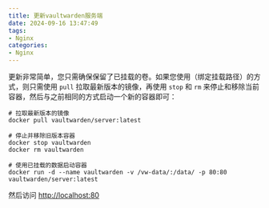 ```yaml
---
title: 更新vaultwarden服务端
date: 2024-09-16 13:47:49
tags:
- Nginx
categories:
- Nginx
---
```


更新非常简单，您只需确保保留了已挂载的卷。如果您使用（绑定挂载路径）的方式，则只需使用 `pull` 拉取最新版本的镜像，再使用 `stop` 和 `rm` 来停止和移除当前容器，然后与之前相同的方式启动一个新的容器即可：



```
# 拉取最新版本的镜像
docker pull vaultwarden/server:latest

# 停止并移除旧版本容器
docker stop vaultwarden
docker rm vaultwarden

# 使用已挂载的数据启动容器
docker run -d --name vaultwarden -v /vw-data/:/data/ -p 80:80 vaultwarden/server:latest
```

然后访问 [http://localhost:80](http://localhost/)
